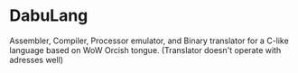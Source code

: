 # DabuLang
Assembler, Compiler, Processor emulator, and Binary translator for a C-like language based on WoW Orcish tongue. (Translator doesn't operate with adresses well)
